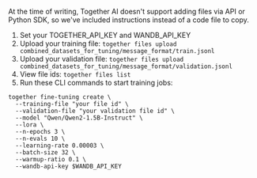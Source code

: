 At the time of writing, Together AI doesn't support adding files via API or Python SDK, so we've included instructions instead of a code file to copy.

1. Set your TOGETHER_API_KEY and WANDB_API_KEY
2. Upload your training file: `together files upload combined_datasets_for_tuning/message_format/train.jsonl`
3. Upload your validation file: `together files upload combined_datasets_for_tuning/message_format/validation.jsonl`
4. View file ids: `together files list`
5. Run these CLI commands to start training jobs:
```
together fine-tuning create \
  --training-file "your file id" \
  --validation-file "your validation file id" \
  --model "Qwen/Qwen2-1.5B-Instruct" \
  --lora \
  --n-epochs 3 \
  --n-evals 10 \
  --learning-rate 0.00003 \
  --batch-size 32 \
  --warmup-ratio 0.1 \
  --wandb-api-key $WANDB_API_KEY
```